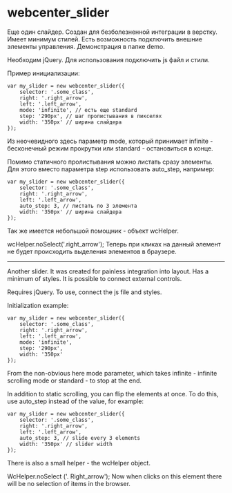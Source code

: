 # webcenter_slider

Еще один слайдер. Создан для безболезненной интеграции в верстку. Имеет минимум стилей. Есть возможность подключить внешние элементы управления. Демонстрация в папке demo.

Необходим jQuery. Для использования подключить js файл и стили.

Пример инициализации:

	var my_slider = new webcenter_slider({
		selector: '.some_class',
		right: '.right_arrow', 
		left: '.left_arrow', 
		mode: 'infinite', // есть еще standard
		step: '290px', // шаг пролистывания в пикселях
		width: '350px' // ширина слайдера
	});
  
Из неочевидного здесь параметр mode, который принимает infinite - бесконечный режим прокрутки или standard - остановиться в конце.

Помимо статичного пролистывания можно листать сразу элементы. Для этого вместо параметра step использовать auto_step, например:

	var my_slider = new webcenter_slider({
		selector: '.some_class',
		right: '.right_arrow', 
		left: '.left_arrow', 
		auto_step: 3, // листать по 3 элемента
		width: '350px' // ширина слайдера
	});

Так же имеется небольшой помощник - объект wcHelper.

wcHelper.noSelect('.right_arrow'); 
Теперь при кликах на данный элемент не будет происходить выделения элементов в браузере.


----------------------------------------------------


Another slider. It was created for painless integration into layout. Has a minimum of styles. It is possible to connect external controls.

Requires jQuery. To use, connect the js file and styles.

Initialization example:

	var my_slider = new webcenter_slider({
		selector: '.some_class',
		right: '.right_arrow', 
		left: '.left_arrow', 
		mode: 'infinite', 
		step: '290px', 
		width: '350px' 
	});
  
From the non-obvious here mode parameter, which takes infinite - infinite scrolling mode or standard - to stop at the end.

In addition to static scrolling, you can flip the elements at once. To do this, use auto_step instead of the value, for example:

	var my_slider = new webcenter_slider({
		selector: '.some_class',
		right: '.right_arrow', 
		left: '.left_arrow', 
		auto_step: 3, // slide every 3 elements
		width: '350px' // slider width
	});
  
  
There is also a small helper - the wcHelper object.

WcHelper.noSelect ('. Right_arrow');
Now when clicks on this element there will be no selection of items in the browser.
